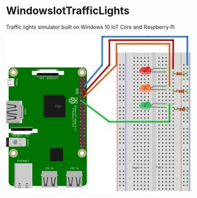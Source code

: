 # WindowsIotTrafficLights
Traffic lights simulator built on Windows 10 IoT Core and Raspberry Pi

![???](raspberry-pi-traffic-lights.png)
